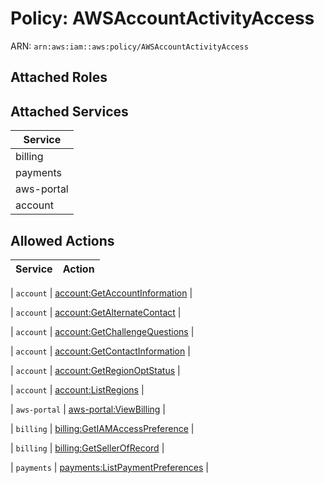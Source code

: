 # Policy: AWSAccountActivityAccess

ARN: `arn:aws:iam::aws:policy/AWSAccountActivityAccess`

## Attached Roles

## Attached Services

| Service |
|---------|
| billing |
| payments |
| aws-portal |
| account |

## Allowed Actions

| Service | Action |
|:-------:|--------|

| `account` | [account:GetAccountInformation](../actions.md#account:getaccountinformation) |

| `account` | [account:GetAlternateContact](../actions.md#account:getalternatecontact) |

| `account` | [account:GetChallengeQuestions](../actions.md#account:getchallengequestions) |

| `account` | [account:GetContactInformation](../actions.md#account:getcontactinformation) |

| `account` | [account:GetRegionOptStatus](../actions.md#account:getregionoptstatus) |

| `account` | [account:ListRegions](../actions.md#account:listregions) |

| `aws-portal` | [aws-portal:ViewBilling](../actions.md#aws-portal:viewbilling) |

| `billing` | [billing:GetIAMAccessPreference](../actions.md#billing:getiamaccesspreference) |

| `billing` | [billing:GetSellerOfRecord](../actions.md#billing:getsellerofrecord) |

| `payments` | [payments:ListPaymentPreferences](../actions.md#payments:listpaymentpreferences) |
